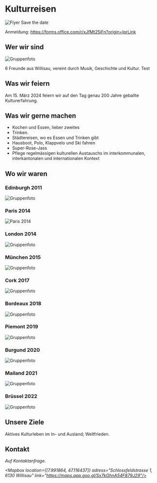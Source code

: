 <script>
    import Gallery from '$lib/components/Gallery.svelte';
    import Columns from '$lib/components/Columns.svelte';
    import ImgText from '$lib/components/ImgText.svelte';
    import Mapbox from '$lib/components/Mapbox.svelte';
</script>

# Kulturreisen

![Flyer Save the date](/200JahreKulturreisen_Savethedate.jpg#size=95vw)

Anmeldung: https://forms.office.com/r/xJfMt25iFn?origin=lprLink

## Wer wir sind

![Gruppenfoto](/Gruppenfoto_Start.jpg#size=95vw)

6 Freunde aus Willisau, vereint durch Musik, Geschichte und Kultur. Test

## Was wir feiern

Am 15. März 2024 feiern wir auf den Tag genau 200 Jahre geballte Kulturerfahrung.

## Was wir gerne machen

- Kochen und Essen, lieber zweites
- Trinken.
- Städtereisen, wo es Essen und Trinken gibt
- Hausboot, Polo, Klappvelo und Ski fahren
- Super-Rose-Jass
- Pflege regelmässigen kulturellen Austauschs im interkommunalen, interkantonalen und internationalen Kontext

## Wo wir waren

<Columns>

<div class="hero">

### Edinburgh 2011

![Gruppenfoto](/Hausboot_Gruppenfoto.JPG#size=45vw)

</div>
<div class="hero">

### Paris 2014

![Paris 2014](/Paris_2014.jpg#size=45vw)

### London 2014

![Gruppenfoto](/London_2014_erste_Wahl.jpg#size=45vw)

</div>
<div class="hero">

### München 2015

![Gruppenfoto](/Muenchen_2015.jpg#size=45vw)

</div>
<div class="hero">
    
### Cork 2017

![Gruppenfoto](/Cork_2017.jpg#size=45vw)

</div>
<div class="hero">

### Bordeaux 2018

![Gruppenfoto](/Bordeaux_2018.jpg#size=45vw)

</div>
<div class="hero">

### Piemont 2019

![Gruppenfoto](/Piemont_2019.jpg#size=45vw)

</div>
<div class="hero">

### Burgund 2020

![Gruppenfoto](/Burgund_2020.jpg#size=45vw)

### Mailand 2021

![Gruppenfoto](/Mailand_2021.jpg#size=45vw)
</div>

### Brüssel 2022

![Gruppenfoto](/Bruessel_2022_erste_Wahl.jpg#size=45vw)

</div>
<div class="hero">

<Columns>

## Unsere Ziele

Aktives Kulturleben im In- und Ausland; Weltfrieden.

## Kontakt

<address>
Auf Kontaktanfrage.<br>

<Mapbox location={[7.991864, 47.116437]} adress="Schlossfeldstrasse 1, 6130 Willisau" link="https://maps.app.goo.gl/Sx7kGhnA54F879J29"/>
